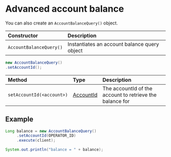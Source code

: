 # Advanced account balance

You can also create an `AccountBalanceQuery()` object.

| Constructor | Description |
| :--- | :--- |
| `AccountBalanceQuery()` | Instantiates an account balance query object |

```java
new AccountBalanceQuery()
.setAccountId();
```

| Method | Type | Description |
| :--- | :--- | :--- |
| `setAccountId(<account>)` | [AccountId](../../user-defined-data-types.md#accountid) | The accountId of the account to retrieve the balance for |

## Example

```java
Long balance = new AccountBalanceQuery()
     .setAccountId(OPERATOR_ID)
     .execute(client);

System.out.println("balance = " + balance);
```

